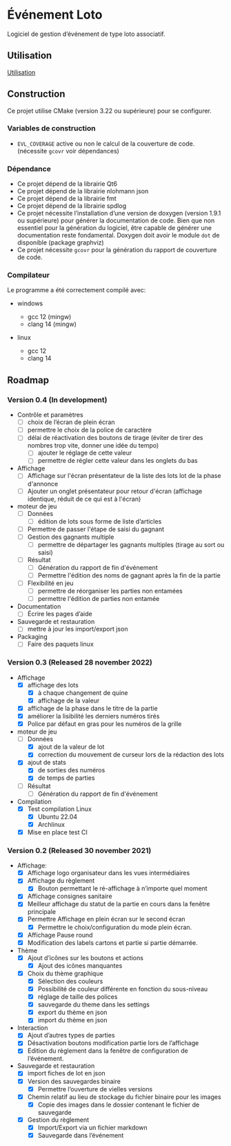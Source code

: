 # Événement Loto

Logiciel de gestion d’événement de type loto associatif.

## Utilisation

[Utilisation](document/Utilisation.md)

## Construction

Ce projet utilise CMake (version 3.22 ou supérieure) pour se configurer.

### Variables de construction

* `EVL_COVERAGE` active ou non le calcul de la couverture de code.
  (nécessite `gcovr` voir dépendances)

### Dépendance

* Ce projet dépend de la librairie Qt6
* Ce projet dépend de la librairie nlohmann json
* Ce projet dépend de la librairie fmt
* Ce projet dépend de la librairie spdlog
* Ce projet nécessite l’installation d’une version de doxygen (version 1.9.1 ou supérieure) pour générer la
  documentation de code. Bien que non essentiel pour la génération du logiciel, être capable de générer une
  documentation reste fondamental. Doxygen doit avoir le module `dot` de disponible (package graphviz)
* Ce projet nécessite `gcovr` pour la génération du rapport de couverture de code.

### Compilateur

Le programme a été correctement compilé avec:

* windows
  * gcc 12 (mingw)
  * clang 14 (mingw)

* linux
  * gcc 12
  * clang 14

## Roadmap

### Version 0.4 (In development)

* Contrôle et paramètres
  * [ ] choix de l’écran de plein écran
  * [ ] permettre le choix de la police de caractère
  * [ ] délai de réactivation des boutons de tirage (éviter de tirer des nombres trop vite, donner une idée du tempo)
    * [ ] ajouter le réglage de cette valeur
    * [ ] permettre de régler cette valeur dans les onglets du bas
* Affichage
  * [ ] Affichage sur l'écran présentateur de la liste des lots lot de la phase d'annonce
  * [ ] Ajouter un onglet présentateur pour retour d'écran (affichage identique, réduit de ce qui est à l'écran)
* moteur de jeu
  * [ ] Données
    * [ ] édition de lots sous forme de liste d’articles
  * [ ] Permettre de passer l'étape de saisi du gagnant
  * [ ] Gestion des gagnants multiple
    * [ ] permettre de départager les gagnants multiples (tirage au sort ou saisi)
  * [ ] Résultat
    * [ ] Génération du rapport de fin d'événement
    * [ ] Permettre l'édition des noms de gagnant après la fin de la partie
  * [ ] Flexibilité en jeu
    * [ ] permettre de réorganiser les parties non entamées
    * [ ] permettre l'édition de parties non entamée
* Documentation
  * [ ] Écrire les pages d’aide
* Sauvegarde et restauration
  * [ ] mettre à jour les import/export json
* Packaging
  * [ ] Faire des paquets linux

### Version 0.3 (Released 28 november 2022)

* Affichage
  * [X] affichage des lots
    * [X] à chaque changement de quine
    * [X] affichage de la valeur
  * [X] affichage de la phase dans le titre de la partie
  * [X] améliorer la lisibilité les derniers numéros tirés
  * [X] Police par défaut en gras pour les numéros de la grille
* moteur de jeu
  * [ ] Données
    * [X] ajout de la valeur de lot
    * [X] correction du mouvement de curseur lors de la rédaction des lots
  * [X] ajout de stats
    * [X] de sorties des numéros
    * [X] de temps de parties
  * [ ] Résultat
    * [ ] Génération du rapport de fin d'événement
* Compilation
  * [X] Test compilation Linux
    * [X] Ubuntu 22.04
    * [X] Archlinux
  * [X] Mise en place test CI

### Version 0.2 (Released 30 november 2021)

* Affichage:
  * [X] Affichage logo organisateur dans les vues intermédiaires
  * [X] Affichage du règlement
    * [X] Bouton permettant le ré-affichage à n’importe quel moment
  * [X] Affichage consignes sanitaire
  * [X] Meilleur affichage du statut de la partie en cours dans la fenêtre principale
  * [X] Permettre Affichage en plein écran sur le second écran
    * [X] Permettre le choix/configuration du mode plein écran.
  * [X] Affichage Pause round
  * [x] Modification des labels cartons et partie si partie démarrée.
* Thème
  * [X] Ajout d’icônes sur les boutons et actions
    * [X] Ajout des icônes manquantes
  * [X] Choix du thème graphique
    * [X] Sélection des couleurs
    * [X] Possibilité de couleur différente en fonction du sous-niveau
    * [X] réglage de taille des polices
    * [X] sauvegarde du theme dans les settings
    * [X] export du thème en json
    * [X] import du thème en json
* Interaction
  * [X] Ajout d’autres types de parties
  * [x] Désactivation boutons modification partie lors de l’affichage
  * [X] Edition du règlement dans la fenêtre de configuration de l’événement.
* Sauvegarde et restauration
  * [X] import fiches de lot en json
  * [X] Version des sauvegardes binaire
    * [X] Permettre l’ouverture de vielles versions
  * [X] Chemin relatif au lieu de stockage du fichier binaire pour les images
    * [X] Copie des images dans le dossier contenant le fichier de sauvegarde
  * [X] Gestion du règlement
    * [X] Import/Export via un fichier markdown
    * [X] Sauvegarde dans l’événement